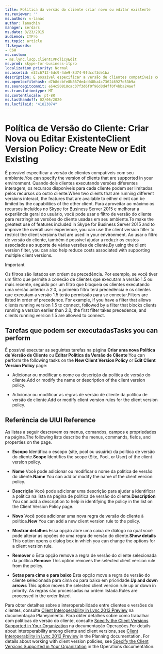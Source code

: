 ```yaml
---
title: Política da versão do cliente criar novo ou editar existente
ms.reviewer: ''
ms.author: v-lanac
author: lanachin
manager: serdars
ms.date: 3/23/2015
audience: ITPro
ms.topic: article
f1.keywords:
- CSH
ms.custom:
- ms.lync.lscp.ClientCVPolicyEdit
ms.prod: skype-for-business-itpro
localization_priority: Normal
ms.assetid: e32c6712-6dc9-4de9-8d74-9fdccf3de1ba
description: É possível especificar a versão de clientes compatíveis com seu ambiente. Quando dois clientes executando versões diferentes interagem, os recursos disponíveis para cada cliente podem ser limitados pelos recursos do outro cliente. Para aproveitar ao máximo os recursos incluídos no Skype for Business Server 2015 e melhorar a experiência geral do usuário, você pode usar o filtro de versão do cliente para restringir as versões do cliente usadas em seu ambiente. Ao usar o filtro de versão do cliente, também é possível ajudar a reduzir os custos associados ao suporte de várias versões de cliente.
ms.openlocfilehash: d7b8dcbfe8b867de4dd48ba4c736246927e53b9a
ms.sourcegitcommit: e64c50818cac37f3d6f0f96d0d4ff0f4bba24aef
ms.translationtype: MT
ms.contentlocale: pt-BR
ms.lasthandoff: 02/06/2020
ms.locfileid: "41823074"
---
```

# <a name="client-version-policy-create-new-or-edit-existing"></a><span data-ttu-id="82fbb-106">Política de Versão do Cliente: Criar Nova ou Editar Existente</span><span class="sxs-lookup"><span data-stu-id="82fbb-106">Client Version Policy: Create New or Edit Existing</span></span>

<span data-ttu-id="82fbb-107">É possível especificar a versão de clientes compatíveis com seu ambiente.</span><span class="sxs-lookup"><span data-stu-id="82fbb-107">You can specify the version of clients that are supported in your environment.</span></span> <span data-ttu-id="82fbb-108">Quando dois clientes executando versões diferentes interagem, os recursos disponíveis para cada cliente podem ser limitados pelos recursos do outro cliente.</span><span class="sxs-lookup"><span data-stu-id="82fbb-108">When two clients that are running different versions interact, the features that are available to either client can be limited by the capabilities of the other client.</span></span> <span data-ttu-id="82fbb-109">Para aproveitar ao máximo os recursos incluídos no Skype for Business Server 2015 e melhorar a experiência geral do usuário, você pode usar o filtro de versão do cliente para restringir as versões do cliente usadas em seu ambiente.</span><span class="sxs-lookup"><span data-stu-id="82fbb-109">To make the greatest use of features included in Skype for Business Server 2015 and to improve the overall user experience, you can use the client version filter to restrict the client versions that are used in your environment.</span></span> <span data-ttu-id="82fbb-110">Ao usar o filtro de versão do cliente, também é possível ajudar a reduzir os custos associados ao suporte de várias versões de cliente.</span><span class="sxs-lookup"><span data-stu-id="82fbb-110">By using the client version filter, you can also help reduce costs associated with supporting multiple client versions.</span></span>

> [!IMPORTANT]
> <span data-ttu-id="82fbb-p103">Os filtros são listados em ordem de precedência. Por exemplo, se você tiver um filtro que permite a conexão de clientes que executam a versão 1.5 ou mais recente, seguido por um filtro que bloqueia os clientes executando uma versão anterior a 2.0, o primeiro filtro terá precedência e os clientes que executam a versão 1.5 terão permissão para se conectar.</span><span class="sxs-lookup"><span data-stu-id="82fbb-p103">Filters are listed in order of precedence. For example, if you have a filter that allows clients running version 1.5 to connect, followed by a filter that blocks clients running a version earlier than 2.0, the first filter takes precedence, and clients running version 1.5 are allowed to connect.</span></span>

## <a name="tasks-you-can-perform"></a><span data-ttu-id="82fbb-113">Tarefas que podem ser executadas</span><span class="sxs-lookup"><span data-stu-id="82fbb-113">Tasks you can perform</span></span>

<span data-ttu-id="82fbb-114">É possível executar as seguintes tarefas na página **Criar uma nova Política de Versão de Cliente** ou  **Editar Política da Versão de Cliente**:</span><span class="sxs-lookup"><span data-stu-id="82fbb-114">You can perform the following tasks on the **New Client Version Policy** or **Edit Client Version Policy** page:</span></span>

- <span data-ttu-id="82fbb-115">Adicionar ou modificar o nome ou descrição da política de versão do cliente.</span><span class="sxs-lookup"><span data-stu-id="82fbb-115">Add or modify the name or description of the client version policy.</span></span>

- <span data-ttu-id="82fbb-116">Adicionar ou modificar as regras de versão de cliente da política de versão de cliente.</span><span class="sxs-lookup"><span data-stu-id="82fbb-116">Add or modify client version rules for the client version policy.</span></span>

## <a name="ui-reference"></a><span data-ttu-id="82fbb-117">Referência de UI</span><span class="sxs-lookup"><span data-stu-id="82fbb-117">UI Reference</span></span>

<span data-ttu-id="82fbb-118">As listas a seguir descrevem os menus, comandos, campos e propriedades na página.</span><span class="sxs-lookup"><span data-stu-id="82fbb-118">The following lists describe the menus, commands, fields, and properties on the page.</span></span>

- <span data-ttu-id="82fbb-119">**Escopo** Identifica o escopo (site, pool ou usuário) da política de versão do cliente.</span><span class="sxs-lookup"><span data-stu-id="82fbb-119">**Scope** Identifies the scope (Site, Pool, or User) of the client version policy.</span></span>

- <span data-ttu-id="82fbb-120">**Nome** Você pode adicionar ou modificar o nome da política de versão do cliente.</span><span class="sxs-lookup"><span data-stu-id="82fbb-120">**Name** You can add or modify the name of the client version policy.</span></span>

- <span data-ttu-id="82fbb-121">**Descrição** Você pode adicionar uma descrição para ajudar a identificar a política na lista na página de política de versão do cliente.</span><span class="sxs-lookup"><span data-stu-id="82fbb-121">**Description** You can add a description to help in identifying the policy in the list on the Client Version Policy page.</span></span>

- <span data-ttu-id="82fbb-122">**Novo** Você pode adicionar uma nova regra de versão do cliente à política.</span><span class="sxs-lookup"><span data-stu-id="82fbb-122">**New** You can add a new client version rule to the policy.</span></span>

- <span data-ttu-id="82fbb-123">**Mostrar detalhes** Essa opção abre uma caixa de diálogo na qual você pode alterar as opções de uma regra de versão do cliente.</span><span class="sxs-lookup"><span data-stu-id="82fbb-123">**Show details** This option opens a dialog box in which you can change the options for a client version rule.</span></span>

- <span data-ttu-id="82fbb-124">**Remover** o Esta opção remove a regra de versão do cliente selecionada da política.</span><span class="sxs-lookup"><span data-stu-id="82fbb-124">**Remove** This option removes the selected client version rule from the policy.</span></span>

- <span data-ttu-id="82fbb-125">**Setas para cima e para baixo** Esta opção move a regra de versão do cliente selecionada para cima ou para baixo em prioridade.</span><span class="sxs-lookup"><span data-stu-id="82fbb-125">**Up and down arrows** This option moves the selected client version rule up or down in priority.</span></span> <span data-ttu-id="82fbb-126">As regras são processadas na ordem listada.</span><span class="sxs-lookup"><span data-stu-id="82fbb-126">Rules are processed in the order listed.</span></span>

<span data-ttu-id="82fbb-p105">Para obter detalhes sobre a interoperabilidade entre clientes e versões de clientes, consulte [Client Interoperability in Lync 2013 Preview](https://technet.microsoft.com/library/0f126571-91a2-45d5-855c-1e4ddb45fc04.aspx) na documentação Planejamento. Para obter detalhes sobre como trabalhar com políticas de versão do cliente, consulte [Specify the Client Versions Supported in Your Organization](https://technet.microsoft.com/library/d256a581-9a48-4d1a-82cc-2e1f520d7d2e.aspx) na documentação Operações.</span><span class="sxs-lookup"><span data-stu-id="82fbb-p105">For details about interoperability among clients and client versions, see [Client Interoperability in Lync 2013 Preview](https://technet.microsoft.com/library/0f126571-91a2-45d5-855c-1e4ddb45fc04.aspx) in the Planning documentation. For details about working with client version policies, see [Specify the Client Versions Supported in Your Organization](https://technet.microsoft.com/library/d256a581-9a48-4d1a-82cc-2e1f520d7d2e.aspx) in the Operations documentation.</span></span>

